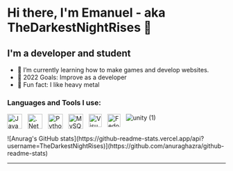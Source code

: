 
          
# Hi there, I'm Emanuel - aka TheDarkestNightRises 👋 

## I'm a developer and student 

- 🌱 I’m currently learning how to make games and develop websites.
- 🎯 2022 Goals: Improve as a developer
-  🤘 Fun fact: I like heavy metal

### Languages and Tools I use:
![unity (1)](https://user-images.githubusercontent.com/91905169/194719157-224857cd-8a04-44e3-bd98-ee04feefabd9.png)
<img align="left" alt="Java" width="34px" src="https://cdn.jsdelivr.net/gh/devicons/devicon/icons/java/java-original.svg" style="padding-right:10px;" />
<img align="left" alt=".Net" width="34px" src="https://cdn.jsdelivr.net/gh/devicons/devicon/icons/dot-net/dot-net-original.svg" style="padding-right:10px;" />
<img align="left" alt="Python" width="34px" src="https://cdn.jsdelivr.net/gh/devicons/devicon/icons/python/python-original.svg" style="padding-right:10px;" />
<img align="left" alt="MySQL" width="34px" src="https://cdn.jsdelivr.net/gh/devicons/devicon/icons/mysql/mysql-original.svg" style="padding-right:10px;" />
<img align="left" alt="Visual Studio Code" width="30px" src="https://cdn.jsdelivr.net/gh/devicons/devicon/icons/vscode/vscode-original.svg" style="padding-right:10px;" />
<img align="left" alt="Fedora" width="30px" src="https://cdn.jsdelivr.net/gh/devicons/devicon/icons/fedora/fedora-original.svg" style="padding-right:10px;" />

<br />
![Anurag's GitHub stats](https://github-readme-stats.vercel.app/api?username=TheDarkestNightRises)](https://github.com/anuraghazra/github-readme-stats)
<br />

---

